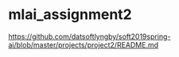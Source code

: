 # mlai_assignment2
https://github.com/datsoftlyngby/soft2019spring-ai/blob/master/projects/project2/README.md
